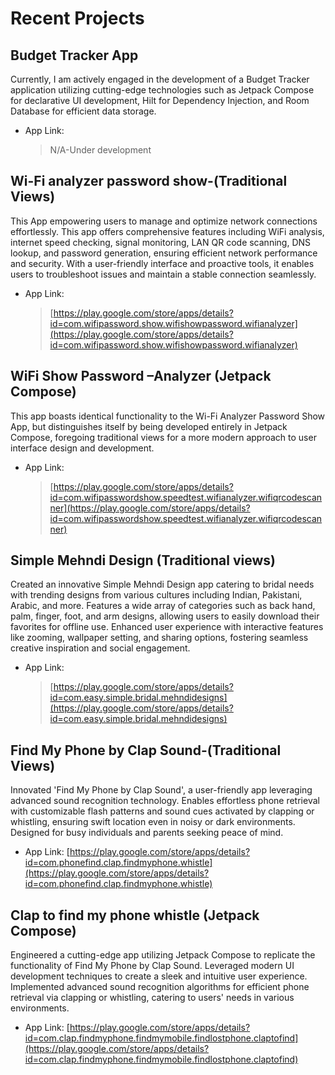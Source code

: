 # Recent Projects
## Budget Tracker App
Currently, I am actively engaged in the development of a Budget Tracker application utilizing cutting-edge technologies such as Jetpack Compose for declarative UI development, Hilt for Dependency Injection, and Room Database for efficient data storage.

- App Link:
	>N/A-Under development

## Wi-Fi analyzer password show-(Traditional Views)
This App empowering users to manage and optimize network connections effortlessly. This app offers comprehensive features including WiFi analysis, internet speed checking, signal monitoring, LAN QR code scanning, DNS lookup, and password generation, ensuring efficient network performance and security. With a user-friendly interface and proactive tools, it enables users to troubleshoot issues and maintain a stable connection seamlessly.

- App Link:
	> [https://play.google.com/store/apps/details?id=com.wifipassword.show.wifishowpassword.wifianalyzer](https://play.google.com/store/apps/details?id=com.wifipassword.show.wifishowpassword.wifianalyzer)
## WiFi Show Password –Analyzer (Jetpack Compose)
This app boasts identical functionality to the Wi-Fi Analyzer Password Show App, but distinguishes itself by being developed entirely in Jetpack Compose, foregoing traditional views for a more modern approach to user interface design and development.

- App Link:
	> [https://play.google.com/store/apps/details?id=com.wifipasswordshow.speedtest.wifianalyzer.wifiqrcodescanner](https://play.google.com/store/apps/details?id=com.wifipasswordshow.speedtest.wifianalyzer.wifiqrcodescanner)

## Simple Mehndi Design (Traditional views)
Created an innovative Simple Mehndi Design app catering to bridal needs with trending designs from various cultures including Indian, Pakistani, Arabic, and more. Features a wide array of categories such as back hand, palm, finger, foot, and arm designs, allowing users to easily download their favorites for offline use. Enhanced user experience with interactive features like zooming, wallpaper setting, and sharing options, fostering seamless creative inspiration and social engagement.

- App Link:
	>[https://play.google.com/store/apps/details?id=com.easy.simple.bridal.mehndidesigns](https://play.google.com/store/apps/details?id=com.easy.simple.bridal.mehndidesigns)

## Find My Phone by Clap Sound-(Traditional Views)
Innovated 'Find My Phone by Clap Sound', a user-friendly app leveraging advanced sound recognition technology. Enables effortless phone retrieval with customizable flash patterns and sound cues activated by clapping or whistling, ensuring swift location even in noisy or dark environments. Designed for busy individuals and parents seeking peace of mind.

- App Link:
[https://play.google.com/store/apps/details?id=com.phonefind.clap.findmyphone.whistle](https://play.google.com/store/apps/details?id=com.phonefind.clap.findmyphone.whistle)
## Clap to find my phone whistle (Jetpack Compose)
Engineered a cutting-edge app utilizing Jetpack Compose to replicate the functionality of Find My Phone by Clap Sound. Leveraged modern UI development techniques to create a sleek and intuitive user experience. Implemented advanced sound recognition algorithms for efficient phone retrieval via clapping or whistling, catering to users' needs in various environments.

- App Link:
[https://play.google.com/store/apps/details?id=com.clap.findmyphone.findmymobile.findlostphone.claptofind](https://play.google.com/store/apps/details?id=com.clap.findmyphone.findmymobile.findlostphone.claptofind)

